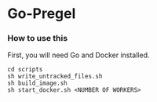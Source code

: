 # Go-Pregel

### How to use this

First, you will need Go and Docker installed.

```
cd scripts
sh write_untracked_files.sh
sh build_image.sh
sh start_docker.sh <NUMBER OF WORKERS>
```